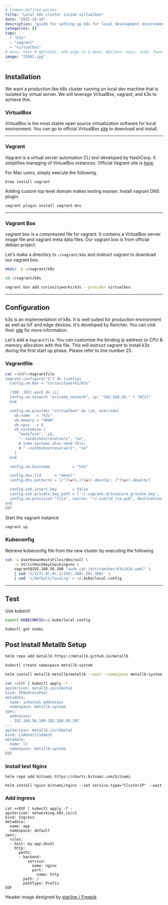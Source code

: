 ```yaml
---
# Common-Defined params
title: "Local k8s cluster inside virtualbox"
date: "2022-10-14"
description: "guide for setting up k8s for local development environment"
categories: []
tags:
  - "k3s"
  - "vagrant"
  - "virtualbox"
# menu: main # Optional, add page to a menu. Options: main, side, footer
image: "25501.jpg"
---
```


## Installation
We want a production like k8s cluster running on local dev machine that is isolated by virtual server. We will leverage VirtualBox, vagrant, and k3s to achieve this.

### VirtualBox
VirtualBox is the most stable open source virtualization software for local environment.
You can go to official VirtualBox [site](https://www.virtualbox.org/wiki/Downloads) to download and install.

___

### Vagrant
Vagrant is a virtual server automation CLI tool developed by HashCorp. It simplifies managing of VirtualBox instances. Official Vagrant site is [here](https://www.vagrantup.com).

For Mac users, simply execute the following. 
```
brew install vagrant
```

Adding custom top level domain makes testing easiser. Install vagrant DNS plugin.
```bash
vagrant plugin install vagrant-dns
```

___

### Vagrant Box
vagrant box is a compressed file for vagrant. It contains a VirtualBox server image file and vagrant meta data files. Our vagrant box is from official debian project.

Let's make a directory in `~/vagrant/k8s` and instruct vagrant to download our vagrant box.
```bash
mkdir -p ~/vagrant/k8s

cd ~/vagrant/k8s

vagrant box add curiosityworks/k3s --provider virtualbox
```

___

## Configuration
k3s is an implementation of k8s. It is well suited for produciton environment as well as IoT and edge devices. It's developed by Rancher. You can visit their [site](https://rancher.com) for more information.

Let's add a `Vagrantfile`. You can customize the binding ip address or CPU & memory allocation with this file. This will instruct vagrant to install k3s during the first start up phase. Please refer to line number 25.

### Vagrantfile
```bash
cat <<EOF>>Vagrantfile
Vagrant.configure("2") do |config|
  config.vm.box = "curiosityworks/k3s"

  (100..102).each do |i|
  config.vm.network "private_network", ip: "192.168.56." + "#{i}"
  end

  config.vm.provider "virtualbox" do |vb, override|
    vb.name   = "k3s"
    vb.memory = "4096"
    vb.cpus   = 6
    vb.customize [
      "modifyvm", :id,
      "--natdnshostresolver1", "on",
      # some systems also need this:
      # "--natdnshostresolver2", "on"
    ]
  end

  config.vm.hostname          = "k3s"

  config.dns.tld      = "devel"
  config.dns.patterns = [/^(\w+\.)(\w+).devel$/, /^(\w+).devel$/]

  config.ssh.insert_key       = false
  config.ssh.private_key_path = ['~/.vagrant.d/insecure_private_key', '~/.ssh/id_rsa']
  config.vm.provision "file", source: "~/.ssh/id_rsa.pub", destination: "~/.ssh/authorized_keys"
end
EOF

```

Start the vagrant instance
```bash
vagrant up
```

### Kubeconfig
Retrieve kubeconfig file from the new cluster by executing the following
```bash
ssh -o UserKnownHostsFile=/dev/null \
    -o StrictHostKeyChecking=no \
    vagrant@192.168.56.100 "sudo cat /etc/rancher/k3s/k3s.yaml" \
    | sed 's/127\.0\.0\.1/192\.168\.56\.100/' \
    | sed 's/default/local/g' > ~/.kube/local.config
```
___

## Test
Use kubectl
```bash
export KUBECONFIG=~/.kube/local.config

kubectl get nodes
```

## Post Install Metallb Setup 
```bash
helm repo add metallb https://metallb.github.io/metallb

kubectl create namespace metallb-system

helm install metallb metallb/metallb --wait --namespace metallb-system

cat <<EOF | kubectl apply -f -
apiVersion: metallb.io/v1beta1
kind: IPAddressPool
metadata:
  name: internal-addresses
  namespace: metallb-system
spec:
  addresses:
  - 192.168.56.100-192.168.56.107
---
apiVersion: metallb.io/v1beta1
kind: L2Advertisement
metadata:
  name: l2
  namespace: metallb-system
EOF

```

### Install test Nginx
```
helm repo add bitnami https://charts.bitnami.com/bitnami

helm install nginx bitnami/nginx --set service.type="ClusterIP" --wait
```

### Add ingress 
```
cat <<EOF | kubectl apply -f -
apiVersion: networking.k8s.io/v1
kind: Ingress
metadata:
  name: app 
  namespace: default
spec:
  rules:
  - host: my.app.devel
    http:
      paths:
      - backend:
          service:
            name: nginx 
            port:
              name: http
        path: /
        pathType: Prefix
EOF
```

Header image designed by [starline / Freepik](https://www.freepik.com/free-vector/gorgeous-clouds-background-with-blue-sky-design_8562848.htm#query=cloud&position=30&from_view=keyword") 
